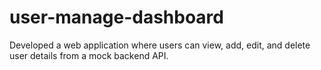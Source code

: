 # user-manage-dashboard
Developed a web application where users can view, add, edit, and delete user details from a mock backend API.
